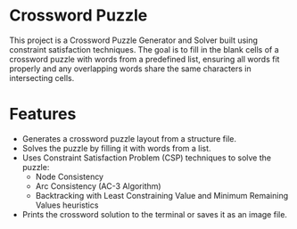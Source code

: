 # Crossword Puzzle
This project is a Crossword Puzzle Generator and Solver built using constraint satisfaction techniques. The goal is to fill in the blank cells of a crossword puzzle with words from a predefined list, ensuring all words fit properly and any overlapping words share the same characters in intersecting cells.
# Features
- Generates a crossword puzzle layout from a structure file.  
- Solves the puzzle by filling it with words from a list.  
- Uses Constraint Satisfaction Problem (CSP) techniques to solve the puzzle:  
    - Node Consistency  
    - Arc Consistency (AC-3 Algorithm)  
    - Backtracking with Least Constraining Value and Minimum Remaining Values heuristics  
- Prints the crossword solution to the terminal or saves it as an image file.  
